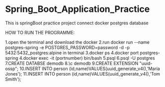 # Spring_Boot_Application_Practice
This is springBoot practice  project connect docker postgres database

HOW TO RUN THE PROGRAMME:

1.open the terminal and download the docker
2.run docker run --name postgres-spring -e POSTGRES_PASSWORD=password -d -p 5432:5432_postgres:alpine in terminal
3.docker ps
4.docker port postgres-spring
4.docker exec -it (portnumber) bin/bash
5.psql
6.psql -U postgres
7.CREATE DATABSE demodb
8.\c demodb
9.CREATE EXTENSION "uuid-ossp";
10.INSERT INTO person (id,name)VALUES(uuid_generate_v4(),'Maria Jones');
11.INSERT INTO person (id,name)VALUES(uuid_generate_v4(),'Tom Smith');







